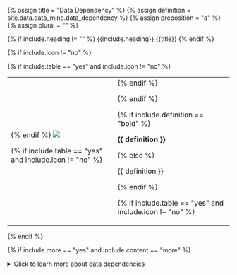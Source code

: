 <!--------------------------------------------- TITLE AND DEFINITION starts -->

{% assign title = "Data Dependency" %}
{% assign definition = site.data.data_mine.data_dependency %}
{% assign preposition = "a" %}
{% assign plural = "" %}

<!--------------------------------------------- TITLE AND DEFINITION ends -->

{% if include.heading != "" %}
{{include.heading}} {{title}}
{% endif %}

{% if include.icon != "no" %} 

{% if include.table == "yes" and include.icon != "no" %}
<table class="definitionTable"><tr><td>
{% endif %}

<img src='images/icons/{{include.icon}}{{ title | downcase | replace: " ", "-" }}.png' />

{% if include.table == "yes" and include.icon != "no" %}
</td><td>
{% endif %}

{% endif %}

{% if include.definition == "bold" %}

<strong>{{ definition }}</strong>

{% else %}

{{ definition }}

{% endif %}

{% if include.table == "yes" and include.icon != "no" %}
</td></tr></table>
{% endif %}

{% if include.more == "yes" and include.content == "more" %}
<details class="detailsCollapsible"><summary class="nobr">Click to learn more about data dependencies
</summary>
{% endif %}

{% if include.content != "no" %}

<!--------------------------------------------- CONTENT starts -->

Most bots consume data other bots have produced. Because bots need the data as input for their calculations, processes establish a data dependency with the dataset definitions of other bots. The reference provides the process with all the information needed to decode the dataset, enabling it to perform the required calculations.

[![Indicators-Process-Dependencies-02](https://user-images.githubusercontent.com/13994516/68993034-7840df00-0873-11ea-804d-d24e88ce25f7.gif)](https://user-images.githubusercontent.com/13994516/68993034-7840df00-0873-11ea-804d-d24e88ce25f7.gif)

The image above shows data dependencies in one bot referencing dataset definitions of another bot.

<!--------------------------------------------- CONTENT ends -->

{% endif %}

{% if include.more == "yes" and include.content != "more" %}
<details class="detailsCollapsible"><summary class="nobr">Click to learn more about data dependencies
</summary>
{% endif %}

{% if include.adding != "" %}

{{include.adding}} Adding {{preposition}} {{title}} Node

<!--------------------------------------------- ADDING starts -->

To add a data dependency, select *Add Data Dependency* on the process dependencies node menu.

{% include tip.html content="Remember that a data dependency must establish a reference to the appropriate dataset definition." %}

<!--------------------------------------------- ADDING ends -->

{% endif %}

{% if include.configuring != "" %}

{{include.configuring}} Configuring the {{title}}

<!--------------------------------------------- CONFIGURING starts -->

XXXXXXXXXXXXXXXXXXXXXXXXXXXXXXXXXXXXXXXXXXXXXXXXXXXXXX

<!--------------------------------------------- CONFIGURING ends -->

{% endif %}

{% if include.starting != "" %}

{{include.starting}} Starting {{preposition}} {{title}}

<!--------------------------------------------- STARTING starts -->

XXXXXXXXXXXXXXXXXXXXXXXXXXXXXXXXXXXXXXXXXXXXXXXXXXXXXX

<!--------------------------------------------- STARTING ends -->

{% endif %}

{% if include.more == "yes" %}
</details>
{% endif %}